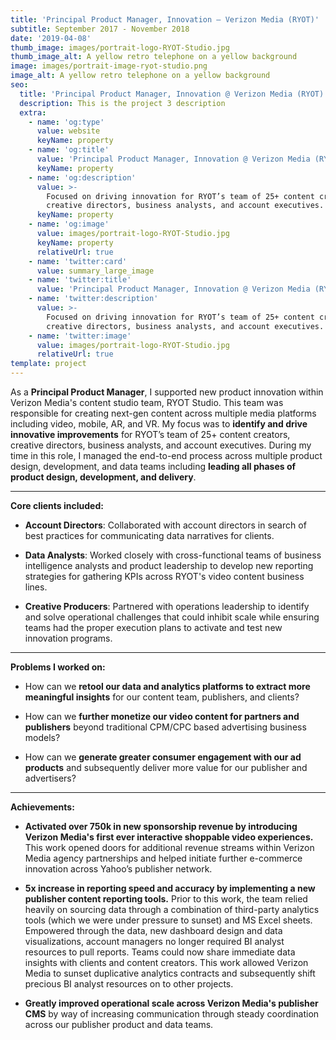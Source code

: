 ```yaml
---
title: 'Principal Product Manager, Innovation — Verizon Media (RYOT)'
subtitle: September 2017 - November 2018
date: '2019-04-08'
thumb_image: images/portrait-logo-RYOT-Studio.jpg
thumb_image_alt: A yellow retro telephone on a yellow background
image: images/portrait-image-ryot-studio.png
image_alt: A yellow retro telephone on a yellow background
seo:
  title: 'Principal Product Manager, Innovation @ Verizon Media (RYOT)'
  description: This is the project 3 description
  extra:
    - name: 'og:type'
      value: website
      keyName: property
    - name: 'og:title'
      value: 'Principal Product Manager, Innovation @ Verizon Media (RYOT)'
      keyName: property
    - name: 'og:description'
      value: >-
        Focused on driving innovation for RYOT’s team of 25+ content creators,
        creative directors, business analysts, and account executives.
      keyName: property
    - name: 'og:image'
      value: images/portrait-logo-RYOT-Studio.jpg
      keyName: property
      relativeUrl: true
    - name: 'twitter:card'
      value: summary_large_image
    - name: 'twitter:title'
      value: 'Principal Product Manager, Innovation @ Verizon Media (RYOT)'
    - name: 'twitter:description'
      value: >-
        Focused on driving innovation for RYOT’s team of 25+ content creators,
        creative directors, business analysts, and account executives.
    - name: 'twitter:image'
      value: images/portrait-logo-RYOT-Studio.jpg
      relativeUrl: true
template: project
---
```

As a **Principal Product Manager**, I supported new product innovation within Verizon Media's content studio team, RYOT Studio. This team was responsible for creating next-gen content across multiple media platforms including video, mobile, AR, and VR. My focus was to **identify and drive innovative improvements** for RYOT’s team of 25+ content creators, creative directors, business analysts, and account executives. During my time in this role, I managed the end-to-end process across multiple product design, development, and data teams including **leading all phases of product design, development, and delivery**.

<HR>

**Core clients included:**

*   **Account Directors**: Collaborated with account directors in search of best practices for communicating data narratives for clients.

<!---->

*   **Data Analysts**: Worked closely with cross-functional teams of business intelligence analysts and product leadership to develop new reporting strategies for gathering KPIs across RYOT's video content business lines.

<!---->

*   **Creative Producers**: Partnered with operations leadership to identify and solve operational challenges that could inhibit scale while ensuring teams had the proper execution plans to activate and test new innovation programs.

<HR>

**Problems I worked on:**

*   How can we **retool our data and analytics platforms to extract more meaningful insights** for our content team, publishers, and clients?

<!---->

*   How can we **further monetize our video content for partners and publishers** beyond traditional CPM/CPC based advertising business models?

<!---->

*   How can we **generate greater consumer engagement with our ad products** and subsequently deliver more value for our publisher and advertisers?

***

**Achievements:**

*   **Activated over 750k in new sponsorship revenue by introducing Verizon Media's first ever interactive shoppable video experiences.** This work opened doors for additional revenue streams within Verizon Media agency partnerships and helped initiate further e-commerce innovation across Yahoo’s publisher network.

<!---->

*   **5x increase in reporting speed and accuracy by implementing a new publisher content reporting tools.** Prior to this work, the team relied heavily on sourcing data through a combination of third-party analytics tools (which we were under pressure to sunset) and MS Excel sheets. Empowered through the data, new dashboard design and data visualizations, account managers no longer required BI analyst resources to pull reports. Teams could now share immediate data insights with clients and content creators. This work allowed Verizon Media to sunset duplicative analytics contracts and subsequently shift precious BI analyst resources on to other projects.

<!---->

*   **Greatly improved operational scale across Verizon Media's publisher CMS** by way of increasing communication through steady coordination across our publisher product and data teams.

